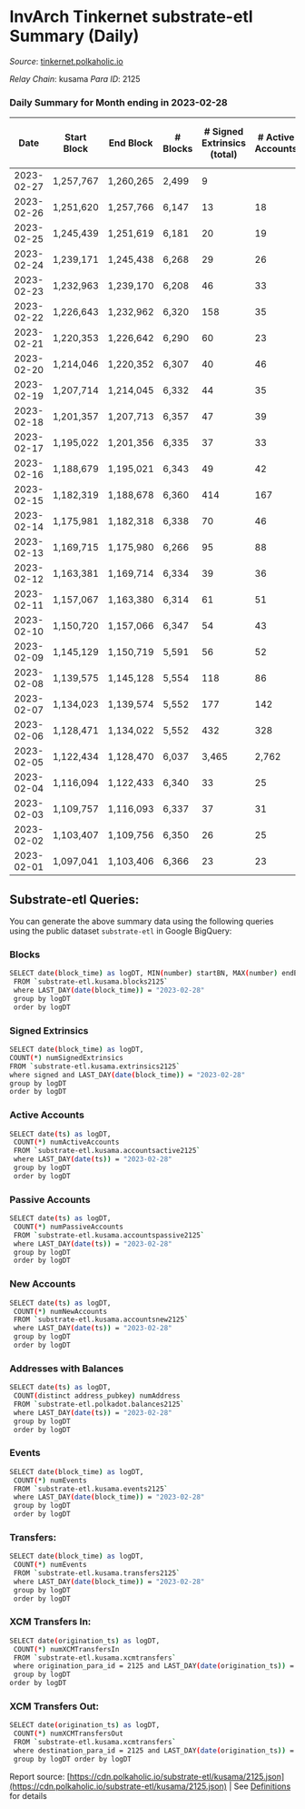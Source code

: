# InvArch Tinkernet substrate-etl Summary (Daily)

_Source_: [tinkernet.polkaholic.io](https://tinkernet.polkaholic.io)

*Relay Chain*: kusama
*Para ID*: 2125



### Daily Summary for Month ending in 2023-02-28


| Date | Start Block | End Block | # Blocks | # Signed Extrinsics (total) | # Active Accounts | # Passive | # New | # Addresses with Balances | # Events | # Transfers | # XCM Transfers In | # XCM Transfers Out | Issues | 
| ---- | ----------- | --------- | -------- | --------------------------- | ----------------- | --------- | ----- | ------------------------- | -------- | ----------- | ------------------ | ------------------- | ------ |
| 2023-02-27 | 1,257,767 | 1,260,265 | 2,499 | 9 |  |  |  |  | 5,283 | 210  |   |   |  |
| 2023-02-26 | 1,251,620 | 1,257,766 | 6,147 | 13 | 18 | 3 |  | 7,757 | 12,708 | 312  |   |   |  |
| 2023-02-25 | 1,245,439 | 1,251,619 | 6,181 | 20 | 19 | 3 |  | 7,757 | 12,956 | 443  |   |   |  |
| 2023-02-24 | 1,239,171 | 1,245,438 | 6,268 | 29 | 26 | 3 |  | 7,757 | 13,373 | 610  |   |   |  |
| 2023-02-23 | 1,232,963 | 1,239,170 | 6,208 | 46 | 33 | 3 |  | 7,757 | 13,862 | 1,081  | 3  | 28  |  |
| 2023-02-22 | 1,226,643 | 1,232,962 | 6,320 | 158 | 35 | 31 | 9 | 7,757 | 15,044 | 1,374  | 1  | 21  |  |
| 2023-02-21 | 1,220,353 | 1,226,642 | 6,290 | 60 | 23 | 13 | 2 | 7,748 | 13,682 | 694  | 3  | 8  |  |
| 2023-02-20 | 1,214,046 | 1,220,352 | 6,307 | 40 | 46 | 5 |  | 7,746 | 13,742 | 854  | 2  | 4  |  |
| 2023-02-19 | 1,207,714 | 1,214,045 | 6,332 | 44 | 35 | 3 |  | 7,746 | 13,928 | 935  |   | 17  |  |
| 2023-02-18 | 1,201,357 | 1,207,713 | 6,357 | 47 | 39 | 3 |  | 7,746 | 14,024 | 956  |   | 24  |  |
| 2023-02-17 | 1,195,022 | 1,201,356 | 6,335 | 37 | 33 | 4 | 1 | 7,746 | 13,894 | 943  |   | 17  |  |
| 2023-02-16 | 1,188,679 | 1,195,021 | 6,343 | 49 | 42 | 4 | 2 | 7,745 | 14,163 | 1,115  | 1  | 20  |  |
| 2023-02-15 | 1,182,319 | 1,188,678 | 6,360 | 414 | 167 | 6 |  | 7,743 | 17,133 | 1,723  | 4  | 20  |  |
| 2023-02-14 | 1,175,981 | 1,182,318 | 6,338 | 70 | 46 | 4 | 1 | 7,754 | 14,613 | 1,411  | 1  | 30  |  |
| 2023-02-13 | 1,169,715 | 1,175,980 | 6,266 | 95 | 88 | 4 | 1 | 7,754 | 14,684 | 1,472  | 2  | 33  |  |
| 2023-02-12 | 1,163,381 | 1,169,714 | 6,334 | 39 | 36 | 4 |  | 7,753 | 13,956 | 970  | 9  | 18  |  |
| 2023-02-11 | 1,157,067 | 1,163,380 | 6,314 | 61 | 51 | 4 |  | 7,753 | 14,214 | 1,133  | 2  | 29  |  |
| 2023-02-10 | 1,150,720 | 1,157,066 | 6,347 | 54 | 43 | 15 | 12 | 7,754 | 14,231 | 1,114  | 2  | 26  |  |
| 2023-02-09 | 1,145,129 | 1,150,719 | 5,591 | 56 | 52 | 4 | 1 | 7,742 | 12,900 | 1,281  | 3  | 37  |  |
| 2023-02-08 | 1,139,575 | 1,145,128 | 5,554 | 118 | 86 | 4 |  | 7,741 | 13,746 | 1,717  | 11  | 79  |  |
| 2023-02-07 | 1,134,023 | 1,139,574 | 5,552 | 177 | 142 | 6 | 2 | 7,741 | 15,021 | 2,598  | 11  | 97  |  |
| 2023-02-06 | 1,128,471 | 1,134,022 | 5,552 | 432 | 328 | 9 | 3 | 7,741 | 18,751 | 4,393  | 23  | 238  |  |
| 2023-02-05 | 1,122,434 | 1,128,470 | 6,037 | 3,465 | 2,762 | 37 | 17 | 7,803 | 45,157 | 8,187  | 46  | 1,753  |  |
| 2023-02-04 | 1,116,094 | 1,122,433 | 6,340 | 33 | 25 | 6,370 | 6,194 | 8,055 | 38,697 | 7,022  | 1  | 4  |  |
| 2023-02-03 | 1,109,757 | 1,116,093 | 6,337 | 37 | 31 | 9 |  | 1,861 | 13,701 | 762  |   | 9  |  |
| 2023-02-02 | 1,103,407 | 1,109,756 | 6,350 | 26 | 25 | 3 |  | 1,861 | 13,524 | 631  |   | 6  |  |
| 2023-02-01 | 1,097,041 | 1,103,406 | 6,366 | 23 | 23 | 3 |  | 1,861 | 13,364 | 460  | 1  | 4  |  |

## Substrate-etl Queries:
You can generate the above summary data using the following queries using the public dataset `substrate-etl` in Google BigQuery:

### Blocks
```bash
SELECT date(block_time) as logDT, MIN(number) startBN, MAX(number) endBN, COUNT(*) numBlocks 
 FROM `substrate-etl.kusama.blocks2125`  
 where LAST_DAY(date(block_time)) = "2023-02-28" 
 group by logDT 
 order by logDT
```

### Signed Extrinsics
```bash
SELECT date(block_time) as logDT, 
COUNT(*) numSignedExtrinsics 
FROM `substrate-etl.kusama.extrinsics2125`  
where signed and LAST_DAY(date(block_time)) = "2023-02-28" 
group by logDT 
order by logDT
```

### Active Accounts
```bash
SELECT date(ts) as logDT, 
 COUNT(*) numActiveAccounts 
 FROM `substrate-etl.kusama.accountsactive2125` 
 where LAST_DAY(date(ts)) = "2023-02-28" 
 group by logDT 
 order by logDT
```

### Passive Accounts
```bash
SELECT date(ts) as logDT, 
 COUNT(*) numPassiveAccounts 
 FROM `substrate-etl.kusama.accountspassive2125` 
 where LAST_DAY(date(ts)) = "2023-02-28" 
 group by logDT 
 order by logDT
```

### New Accounts
```bash
SELECT date(ts) as logDT, 
 COUNT(*) numNewAccounts 
 FROM `substrate-etl.kusama.accountsnew2125` 
 where LAST_DAY(date(ts)) = "2023-02-28" 
 group by logDT
 order by logDT
```

### Addresses with Balances
```bash
SELECT date(ts) as logDT,
 COUNT(distinct address_pubkey) numAddress 
 FROM `substrate-etl.polkadot.balances2125` 
 where LAST_DAY(date(ts)) = "2023-02-28" 
 group by logDT 
 order by logDT
```

### Events
```bash
SELECT date(block_time) as logDT, 
 COUNT(*) numEvents 
 FROM `substrate-etl.kusama.events2125` 
 where LAST_DAY(date(block_time)) = "2023-02-28" 
 group by logDT 
 order by logDT
```

### Transfers:
```bash
SELECT date(block_time) as logDT, 
 COUNT(*) numEvents 
 FROM `substrate-etl.kusama.transfers2125` 
 where LAST_DAY(date(block_time)) = "2023-02-28" 
 group by logDT 
 order by logDT
```

### XCM Transfers In:
```bash
SELECT date(origination_ts) as logDT, 
 COUNT(*) numXCMTransfersIn 
 FROM `substrate-etl.kusama.xcmtransfers` 
 where origination_para_id = 2125 and LAST_DAY(date(origination_ts)) = "2023-02-28" 
 group by logDT 
order by logDT
```

### XCM Transfers Out:
```bash
SELECT date(origination_ts) as logDT, 
 COUNT(*) numXCMTransfersOut 
 FROM `substrate-etl.kusama.xcmtransfers` 
 where destination_para_id = 2125 and LAST_DAY(date(origination_ts)) = "2023-02-28" 
 group by logDT order by logDT
```


Report source: [https://cdn.polkaholic.io/substrate-etl/kusama/2125.json](https://cdn.polkaholic.io/substrate-etl/kusama/2125.json) | See [Definitions](/DEFINITIONS.md) for details
